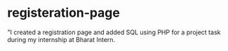 # registeration-page
"I created a registration page and added SQL using PHP for a project task during my internship at Bharat Intern.
